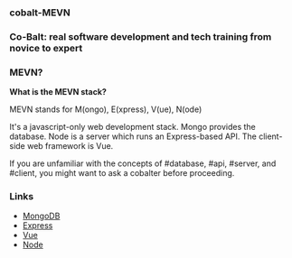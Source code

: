 ### cobalt-MEVN

### Co-Balt: real software development and tech training from novice to expert

### MEVN?
<b> What is the MEVN stack?</b>
<p> MEVN stands for M(ongo), E(xpress), V(ue), N(ode)</p>
<p> It's a javascript-only web development stack. Mongo provides the database. Node is a server which runs an Express-based API. The client-side web framework is Vue.</p>
<p> If you are unfamiliar with the concepts of #database, #api, #server, and #client, you might want to ask a cobalter before proceeding.</p>


### Links
 * [MongoDB](https://www.mongodb.com/)
 * [Express](https://expressjs.com/en/api.html)
 * [Vue](https://vuejs.org/)
 * [Node](https://nodejs.org/en/)


